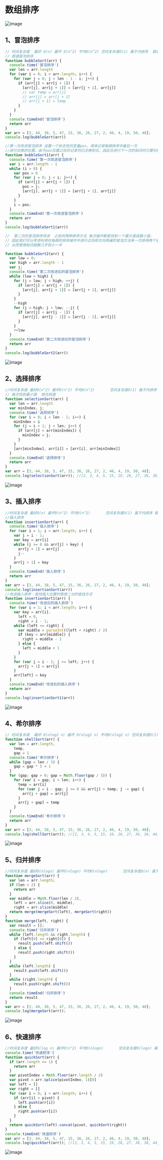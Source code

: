 # 数组排序
![image](https://camo.githubusercontent.com/1e3caaff1bad189238445096025d9d961fd359d0/687474703a2f2f696d672e626c6f672e6373646e2e6e65742f3230313630393136313534303336383837)
## 1、冒泡排序
```javascript
// 时间复杂度  最好 O(n) 最坏 O(n^2) 平均O(n^2) 空间复杂度O(1) 属于内排序  稳定 
// 普通冒泡排序
function bubbleSort(arr) {
  console.time('冒泡排序')
  var len = arr.length
  for (var i = 0; i < arr.length; i++) {
    for (var j = 0; j < len - 1 - i; j++) {
      if (arr[j] > arr[j + 1]) {
        [arr[j], arr[j + 1]] = [arr[j + 1], arr[j]]
        // var temp = arr[j]
        // arr[j] = arr[j + 1]
        // arr[j + 1] = temp
      }
    }
  }
  console.timeEnd('冒泡排序')
  return arr
}
var arr = [3, 44, 38, 5, 47, 15, 36, 26, 27, 2, 46, 4, 19, 50, 48];
console.log(bubbleSort(arr))

//第一次改进冒泡排序 设置一个标志性的变量pos，用来记录每趟排序中最后一次
//进行交换的位置。由于pos位置之后的记录均已交换到位，因此在进行下一次的拍讯时只要扫描到pos位置
function bubbleSort1(arr) {
  console.time('第一次改进冒泡排序')
  var i = arr.length - 1
  while (i > 0) {
    var pos = 0
    for (var j = 0; j < i; j++) {
      if (arr[j] > arr[j + 1]) {
        pos = j;
        [arr[j], arr[j + 1]] = [arr[j + 1], arr[j]]
      }
    }
    i = pos;
  }
  console.timeEnd('第一次改进冒泡排序')
  return arr
}
console.log(bubbleSort1(arr))

//  第二次的冒泡排序改进  之前的两种排序方法 每次操作都是找到一个最大值或最小值，
// 因此我们可以考虑利用在每趟的排序操作中进行正向和方向两遍的冒泡方法来一次获得两个值(最大值和最小值)
// 从而使用拍讯趟数几乎较小一半

function bubbleSort2(arr) {
  var low = 0;
  var high = arr.length - 1
  var j;
  console.time('第二次改进后的冒泡排序')
  while (low < high) {
    for (j = low; j < high; ++j) {
      if (arr[j] > arr[j + 1]) {
        [arr[j], arr[j + 1]] = [arr[j + 1], arr[j]]
      }
    }
    --high
    for (j = high; j > low; --j) {
      if (arr[j] < arr[j - 1]) {
        [arr[j], arr[j - 1]] = [arr[j - 1], arr[j]]
      }
    }
    ++low
  }
  console.timeEnd('第二次改进后的冒泡排序')
  return arr
}
console.log(bubbleSort2(arr))
```
![image](https://camo.githubusercontent.com/bc20131e2ee7ad70c06e7c71eefc04c3a3cc18a2/687474703a2f2f696d672e626c6f672e6373646e2e6e65742f3230313630393136313630373438333839)
## 2、选择排序
```javascript
//时间复杂度 最好O(n^2) 最坏O(n^2) 平均O(n^2)       空间复杂度O(1) 属于内排序 不稳定
// 每次找到最小值  放在前面
function selectionSort(arr) {
  var len = arr.length
  var minIndex, j;
  console.time('选择排序')
  for (var i = 0; i < len - 1; i++) {
    minIndex = i
    for (j = i + 1; j < len; j++) {
      if (arr[j] < arr[minIndex]) {
        minIndex = j;
      }
    }
    [arr[minIndex], arr[i]] = [arr[i], arr[minIndex]]
  }
  console.timeEnd('选择排序')
  return arr
}
var arr = [3, 44, 38, 5, 47, 15, 36, 26, 27, 2, 46, 4, 19, 50, 48];
console.log(selectionSort(arr)); //[2, 3, 4, 5, 15, 19, 26, 27, 36, 38, 44, 46, 47, 48, 50]
```
![image](https://camo.githubusercontent.com/603dd620708cd52e8d60af45ffbcb1c7986c98ba/687474703a2f2f696d672e626c6f672e6373646e2e6e65742f3230313630393136313634373534303133)
## 3、插入排序
```javascript
//时间复杂度 最好O(n) 最坏O(n^2) 平均O(n^2)       空间复杂度O(1) 属于内排序 稳定
//插入排序
function insertionSort(arr) {
  console.time('插入排序')
  for (var i = 1; i < arr.length; i++) {
    var j = i - 1;
    var key = arr[i]
    while (j >= 0 && arr[j] > key) {
      arr[j + 1] = arr[j]
      j--
    }
    arr[j + 1] = key
  }
  console.timeEnd('插入排序')
  return arr
}
var arr = [3, 44, 38, 5, 47, 15, 36, 26, 27, 2, 46, 4, 19, 50, 48];
console.log(insertionSort(arr))
//改进插入排序：查找插入位置时使用二分的查找方式
function insertionSort1(arr) {
  console.time('改进后的插入排序')
  for (var i = 1; i < arr.length; i++) {
    var key = arr[i],
      left = 0,
      right = i - 1;
    while (left <= right) {
      var middle = parseInt((left + right) / 2)
      if (key < arr[middle]) {
        right = middle - 1
      } else {
        left = middle + 1
      }
    }
    for (var j = i - 1; j >= left; j++) {
      arr[j + 1] = arr[j]
    }
    arr[left] = key
  }
  console.timeEnd('改进后的插入排序')
  return arr
}
console.log(insertionSort1(arr))
```
![image](https://camo.githubusercontent.com/419cbfed21e0d421b56abc402563649d73dcc453/687474703a2f2f696d672e626c6f672e6373646e2e6e65742f3230313630393136313733383032353937)
## 4、希尔排序
```javascript
// 时间复杂度  最好 O(nlog2 n) 最坏 O(nlog2 n) 平均O(nlog2 n) 空间复杂度O(1) 属于内排序  不稳定 
function shellSort(arr) {
  var len = arr.length,
    temp,
    gap = 1
  console.time('希尔排序')
  while (gap < len / 5) {
    gap = gap * 5 + 1
  }
  for (gap; gap > 0; gap = Math.floor(gap / 5)) {
    for (var i = gap; i < len; i++) {
      temp = arr[i]
      for (var j = i - gap; j >= 0 && arr[j] > temp; j -= gap) {
        arr[j + gap] = arr[j]
      }
      arr[j + gap] = temp
    }
  }
  console.timeEnd('希尔排序')
  return arr
}
var arr = [3, 44, 38, 5, 47, 15, 36, 26, 27, 2, 46, 4, 19, 50, 48];
console.log(shellSort(arr)); //[2, 3, 4, 5, 15, 19, 26, 27, 36, 38, 44, 46, 47, 48, 50]
```
![image](https://camo.githubusercontent.com/566f29b741c91b49352e1d98150e109f6ae500ce/687474703a2f2f696d672e626c6f672e6373646e2e6e65742f3230313630393136323335323033343137)

## 5、归并排序

```javascript
//时间复杂度 最好O(nlogn) 最坏O(nlogn) 平均O(nlogn)       空间复杂度O(n) 属于外排序 稳定
function mergeSort(arr) {
  var len = arr.length;
  if (len < 2) {
    return arr
  }
  var middle = Math.floor(len / 2),
    left = arr.slice(0, middle),
    right = arr.slice(middle)
  return merge(mergeSort(left), mergeSort(right))
}
function merge(left, right) {
  var result = [];
  console.time('归并排序')
  while (left.length && right.length) {
    if (left[0] <= right[0]) {
      result.push(left.shift())
    } else {
      result.push(right.shift())
    }
  }
  while (left.length) {
    result.push(left.shift())
  }
  while (right.length) {
    result.push(right.shift())
  }
  console.timeEnd('归并排序')
  return result
}
var arr = [3, 44, 38, 5, 47, 15, 36, 26, 27, 2, 46, 4, 19, 50, 48];
console.log(mergeSort(arr));
```
![image](https://camo.githubusercontent.com/0a7ed1ffe79aba1d560a6ab75823f9e74ad122da/687474703a2f2f696d672e626c6f672e6373646e2e6e65742f3230313630393137303031333236323534)

## 6、快速排序
```javascript
//时间复杂度 最好O(log n) 最坏O(n^2) 平均O(nlogn)       空间复杂度O(logn) 属于内排序 不稳定
console.time('快速排序')
function quickSort(arr) {
  if (arr.length <= 1) {
    return arr
  }
  var pivotIndex = Math.floor(arr.length / 2)
  var pivot = arr.splice(pivotIndex, 1)[0]
  var left = []
  var right = []
  for (var i = 0; i < arr.length; i++) {
    if (arr[i] < pivot) {
      left.push(arr[i])
    } else {
      right.push(arr[i])
    }
  }
  return quickSort(left).concat(pivot, quickSort(right))
}
console.timeEnd('快速排序')
var arr = [3, 44, 38, 5, 47, 15, 36, 26, 27, 2, 46, 4, 19, 50, 48];
console.log(quickSort(arr)); //[2, 3, 4, 5, 15, 19, 26, 27, 36, 38, 44, 46, 47, 48, 50]
```
![image](https://camo.githubusercontent.com/253b22840353c9759694d63839fe7565d48f9df6/687474703a2f2f696d672e626c6f672e6373646e2e6e65742f3230313630393137303033303034393036)







